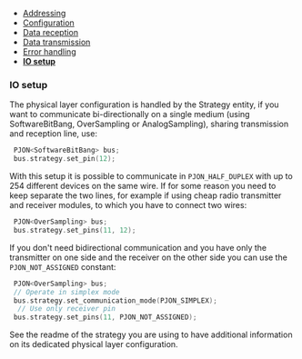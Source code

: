 - [Addressing](/documentation/addressing.md)
- [Configuration](/documentation/configuration.md)
- [Data reception](/documentation/data-reception.md)
- [Data transmission](/documentation/data-transmission.md)
- [Error handling](/documentation/error-handling.md)
- **[IO setup](/documentation/io-setup.md)**

### IO setup
The physical layer configuration is handled by the Strategy entity, if you want to communicate bi-directionally on a single medium (using SoftwareBitBang, OverSampling or AnalogSampling), sharing transmission and reception line, use:
```cpp  
 PJON<SoftwareBitBang> bus;
 bus.strategy.set_pin(12);
```

With this setup it is possible to communicate in `PJON_HALF_DUPLEX` with up to 254 different devices on the same wire.
If for some reason you need to keep separate the two lines, for example if using cheap radio transmitter and receiver modules, to which you have to connect two wires:
```cpp  
 PJON<OverSampling> bus;
 bus.strategy.set_pins(11, 12);
```

If you don't need bidirectional communication and you have only the transmitter on one side and the receiver on the other side you can use the `PJON_NOT_ASSIGNED` constant:
```cpp  
 PJON<OverSampling> bus;
 // Operate in simplex mode
 bus.strategy.set_communication_mode(PJON_SIMPLEX);
  // Use only receiver pin
 bus.strategy.set_pins(11, PJON_NOT_ASSIGNED);
```

See the readme of the strategy you are using to have additional information on its dedicated physical layer configuration.
